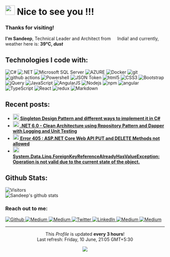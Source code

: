 <h1>
  <img src="https://emojis.slackmojis.com/emojis/images/1643508983/48327/hello_sign.gif?1643508983" width="30"/>
  Nice to see you !!!
</h1>

<h3>
  Thanks for visiting! 
</h3>
<p>
  <b>I'm Sandeep</b>, Technical Leader and Architect from 
  <img src="https://cdn-icons-png.flaticon.com/512/299/299702.png" width="13"/> 
  India! and currently, weather here is: <b> 39°C, <i>dust</i></b>
</p>

<h2>Technologies I code with:</h2>
<p>
  <img alt="C#" src="https://img.shields.io/badge/C%23-239120?style=lat-square&logo=c-sharp&logoColor=white" />  
  <img alt=".NET" src="https://img.shields.io/badge/.NET-5C2D91?style=lat-square&logo=.net&logoColor=white" />
  <img alt="Microsoft SQL Server" src="https://img.shields.io/badge/Microsoft_SQL_Server-CC2927?style=flat-square&logo=microsoft-sql-server&logoColor=white" />
   <img alt="AZURE" src="https://img.shields.io/badge/Microsoft_Azure-0089D6?style=lat-square&logo=microsoft-azure&logoColor=white" />
  <img alt="Docker" src="https://img.shields.io/badge/-Docker-46a2f1?style=flat-square&logo=docker&logoColor=white" />
  <img alt="git" src="https://img.shields.io/badge/-Git-F05032?style=flat-square&logo=git&logoColor=white" />
  <img alt="github actions" src="https://img.shields.io/badge/-Github_Actions-2088FF?style=flat-square&logo=github-actions&logoColor=white" />
  <img alt="Powershell" src="https://img.shields.io/badge/Powershell-2CA5E0?style=flat-square&logo=powershell&logoColor=white" />
  <img alt="JSON Token" src="https://img.shields.io/badge/json%20web%20tokens-323330?style=flat-square&logo=json-web-tokens&logoColor=white" />
  <img alt="html5" src="https://img.shields.io/badge/-HTML5-E34F26?style=flat-square&logo=html5&logoColor=white" />
  <img alt="CSS3" src="https://img.shields.io/badge/CSS3-1572B6?style=flat-square&logo=css3&logoColor=white" />
  <img alt="Bootstrap" src="https://img.shields.io/badge/Bootstrap-563D7C?style=flat-square&logo=bootstrap&logoColor=white" />
  <img alt="jQuery" src="https://img.shields.io/badge/jQuery-0769AD?style=flat-square&logo=jquery&logoColor=white" />
  <img alt="JavaScript" src="https://img.shields.io/badge/JavaScript-F7DF1E?style=flat-square&logo=javascript&logoColor=black" />
  <img alt="AngularJS" src="https://img.shields.io/badge/AngularJS-E23237?style=flat-square&logo=angularjs&logoColor=white" />
  <img alt="Nodejs" src="https://img.shields.io/badge/-Nodejs-43853d?style=flat-square&logo=Node.js&logoColor=white" />
  <img alt="npm" src="https://img.shields.io/badge/-NPM-CB3837?style=flat-square&logo=npm&logoColor=white" />
  <img alt="angular" src="https://img.shields.io/badge/-Angular-DD0031?style=flat-square&logo=angular&logoColor=white" />
  <img alt="TypeScript" src="https://img.shields.io/badge/-TypeScript-007ACC?style=flat-square&logo=typescript&logoColor=white" />
  <img alt="React" src="https://img.shields.io/badge/-React-45b8d8?style=flat-square&logo=react&logoColor=white" />
  <img alt="redux" src="https://img.shields.io/badge/-Redux-764ABC?style=flat-square&logo=redux&logoColor=white" />
  <img alt="Markdown" src="https://img.shields.io/badge/Markdown-000000?style=flat-square&logo=markdown&logoColor=white" />
</p>


<h2>Recent posts:</h2>
<ul>
  <li>
    <a href="https://dev.to/techiesdiary/singleton-design-pattern-and-different-ways-to-implement-it-in-c-53lo">
      <b>
        <img src="https://emojipedia-us.s3.dualstack.us-west-1.amazonaws.com/thumbs/240/apple/237/fire_1f525.png" width="20" alt="new" /> 
        Singleton Design Pattern and different ways to implement it in C#
      </b>
    </a>
  </li>
  <li>
    <a href="https://dev.to/techiesdiary/net-60-clean-architecture-using-repository-pattern-and-dapper-with-logging-and-unit-testing-1nd9">
      <b>
        <img src="https://emojipedia-us.s3.dualstack.us-west-1.amazonaws.com/thumbs/240/apple/237/fire_1f525.png" width="20" alt="new" /> 
        .NET 6.0 - Clean Architecture using Repository Pattern and Dapper with Logging and Unit Testing
      </b>
    </a>
  </li>
  <li>
    <a href="https://dev.to/techiesdiary/error-405-aspnet-core-web-api-put-and-delete-methods-not-allowed-222j">
      <b>
        <img src="https://emojipedia-us.s3.dualstack.us-west-1.amazonaws.com/thumbs/240/apple/237/fire_1f525.png" width="20" alt="new" /> 
        Error 405 : ASP.NET Core Web API PUT and DELETE Methods not allowed
      </b>
    </a>
  </li>
  <li>
    <a href="https://dev.to/techiesdiary/systemdatalinqforeignkeyreferencealreadyhasvalueexception-operation-is-not-valid-due-to-the-current-state-of-the-object-111d">
      <b>
        <img src="https://emojipedia-us.s3.dualstack.us-west-1.amazonaws.com/thumbs/240/apple/237/fire_1f525.png" width="20" alt="new" /> 
        System.Data.Linq.ForeignKeyReferenceAlreadyHasValueException: Operation is not valid due to the current state of the object.
      </b>
    </a>
  </li>
</ul>

<h2>Github Stats:</h2>

![Visitors](https://visitor-badge.glitch.me/badge?page_id=sandeepkumar17.sandeepkumar17)
<br />
![Sandeep's github stats](https://github-readme-stats.vercel.app/api?username=sandeepkumar17&hide=["issues"]&show_icons=true)

<h3>Reach out to me:</h3>
<p>
  <a href="https://github.com/sandeepkumar17" target="_blank">
    <img alt="Github" src="https://img.shields.io/badge/sandeepkumar17-%2312100E.svg?&style=for-the-badge&logo=Github&logoColor=white" />
  </a> 
  <a href="https://dev.to/techiesdiary" target="_blank">
    <img alt="Medium" src="https://img.shields.io/badge/techiesdiary-0A0A0A?style=for-the-badge&logo=devdotto&logoColor=white" />
  </a>
  <a href="https://diary-techies.blogspot.com/" target="_blank">
    <img alt="Medium" src="https://img.shields.io/badge/Blogger-FF5722?style=for-the-badge&logo=blogger&logoColor=white" />
  </a>
  <a href="https://twitter.com/meetToSandy" target="_blank">
    <img alt="Twitter" src="https://img.shields.io/badge/meetToSandy-%231DA1F2.svg?&style=for-the-badge&logo=twitter&logoColor=white" />
  </a>
  <a href="https://www.linkedin.com/in/sandeepkumar17" target="_blank">
    <img alt="LinkedIn" src="https://img.shields.io/badge/sandeepkumar17-%230077B5.svg?&style=for-the-badge&logo=linkedin&logoColor=white" />
  </a>
  <a href="https://www.facebook.com/TechiesDiary" target="_blank">
    <img alt="Medium" src="https://img.shields.io/badge/TechiesDiary-1877F2?style=for-the-badge&logo=facebook&logoColor=white" />
  </a>
  <a href="https://www.buymeacoffee.com/sandeepkum3" target="_blank">
    <img alt="Medium" src="https://img.shields.io/badge/Buy_Me_A_Coffee-FFDD00?style=for-the-badge&logo=buy-me-a-coffee&logoColor=black" />
  </a>
</p>



------------
<p align="center">
  This <i>Profile</i> is updated <b>every 3 hours</b>!
  </br>Last refresh: Friday, 10 June, 21:05 GMT+5:30
</p>
<p align="center">
  <img src="https://github.com/sandeepkumar17/sandeepkumar17/workflows/README%20build/badge.svg" />
  <!--
  <img alt="Stars" src="https://img.shields.io/github/stars/sandeepkumar17/sandeepkumar17?style=flat-square&labelColor=343b41"/> 
  <img alt="Forks" src="https://img.shields.io/github/forks/sandeepkumar17/sandeepkumar17?style=flat-square&labelColor=343b41"/> 
  -->
</p>

<!--
**sandeepkumar17/sandeepkumar17** is a ✨ _special_ ✨ repository because its `README.md` (this file) appears on your GitHub profile.

Here are some ideas to get you started:

- 🔭 I’m currently working on ...
- 🌱 I’m currently learning ...
- 👯 I’m looking to collaborate on ...
- 🤔 I’m looking for help with ...
- 💬 Ask me about ...
- 📫 How to reach me: ...
- 😄 Pronouns: ...
- ⚡ Fun fact: ...
-->
